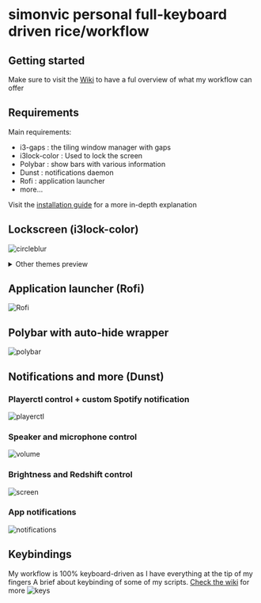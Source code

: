 # simonvic personal full-keyboard driven rice/workflow 

## Getting started
Make sure to visit the [Wiki](https://github.com/simonvic/dotfiles/wiki) to have a ful overview of what my workflow can offer

## Requirements
Main requirements:
* i3-gaps : the tiling window manager with gaps
* i3lock-color : Used to lock the screen
* Polybar : show bars with various information 
* Dunst : notifications daemon
* Rofi : application launcher
* more...

Visit the [installation guide](https://github.com/simonvic/dotfiles/wiki/Installation-and-Configuration) for a more in-depth explanation
 
## Lockscreen (i3lock-color)
![circleblur](Preview/lockscreen_circle_blur.gif)

<details>
 <summary> Other themes preview </summary>
 
![barblur](Preview/lockscreen_bars_blur.gif)
![image](Preview/lockscreen_image.gif)

</details>

## Application launcher (Rofi)
![Rofi](Preview/rofi.gif)

## Polybar with auto-hide wrapper
![polybar](Preview/polybar_background.gif)

## Notifications and more (Dunst)
### Playerctl control + custom Spotify notification
![playerctl](https://imgur.com/CXvSvrk.gif)
### Speaker and microphone control
![volume](https://imgur.com/qwqZkWd.gif)
### Brightness and Redshift control
![screen](https://imgur.com/5nRhvXl.gif)
### App notifications
![notifications](https://imgur.com/Xpre5zb.gif)

## Keybindings
My workflow is 100% keyboard-driven as I have everything at the tip of my fingers
A brief about keybinding of some of my scripts.
[Check the wiki](https://github.com/simonvic/dotfiles/wiki/Keybindings) for more
![keys](https://imgur.com/s3N2HC9.gif)
